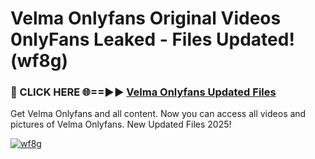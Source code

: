 # Velma Onlyfans Original Videos 0nlyFans Leaked - Files Updated! (wf8g)

<h3>🔴 CLICK HERE 🌐==►► <a href="https://tinyurl.com/ehrbuxhb" rel="nofollow">Velma Onlyfans Updated Files</a></h3>

Get Velma Onlyfans and all content. Now you can access all videos and pictures of Velma Onlyfans. New Updated Files 2025!

[![wf8g](https://i.imgur.com/lVYEuWS.gif)](https://tinyurl.com/ehrbuxhb)
